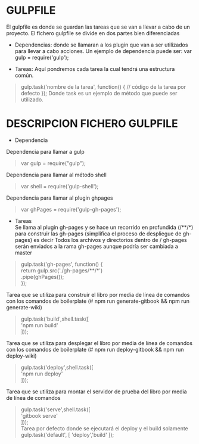 # GULPFILE
El gulpfile es donde se guardan las tareas que se van a llevar a cabo de un proyecto.
El fichero gulpfile se divide en dos partes bien diferenciadas
* Dependencias: donde se llamaran a los plugin que van a ser utilizados para llevar a cabo acciones.
Un ejemplo de dependencia puede ser:
var gulp = require('gulp');

* Tareas: Aquí pondremos cada tarea la cual tendrá una estructura común.

> gulp.task('nombre de la tarea', function() {
>  // código de la tarea por defecto
> });
Donde task es un ejemplo de método que puede ser utilizado.



# DESCRIPCION FICHERO GULPFILE

*	Dependencia  

Dependencia para llamar a gulp  

> var gulp = require("gulp");  

Dependencia para llamar al método shell  

> var shell = require('gulp-shell');  

Dependencia para llamar al plugin ghpages  

> var ghPages = require('gulp-gh-pages');  

*	Tareas  
Se llama al plugin gh-pages y se hace un recorrido en profundida (/**/*) para construir las gh-pages (simplifica el proceso de despliegue de gh-pages) es decir  Todos los archivos y directorios dentro de / gh-pages  serán enviados a la rama gh-pages aunque podría ser cambiada a master  

> gulp.task('gh-pages', function() {  
>   return gulp.src('./gh-pages/**/*')  
>   .pipe(ghPages());  
> });  

Tarea que se utiliza para construir el libro por media de línea de comandos con los comandos de boilerplate (# npm run generate-gitbook && npm run generate-wiki)  

> gulp.task('build',shell.task([  
> 'npm run build'  
> ]));  

Tarea que se utiliza para desplegar el libro por media de línea de comandos con los comandos de boilerplate (# npm run deploy-gitbook && npm run deploy-wiki)  

> gulp.task('deploy',shell.task([  
>   'npm run deploy'  
> ]));  

Tarea que se utiliza para montar el servidor de prueba del libro  por media de línea de comandos  
> gulp.task('serve',shell.task([  
>   'gitbook serve'  
> ]));  
Tarea por defecto donde se ejecutará el deploy y el build solamente  
> gulp.task('default', [ 'deploy','build' ]);
